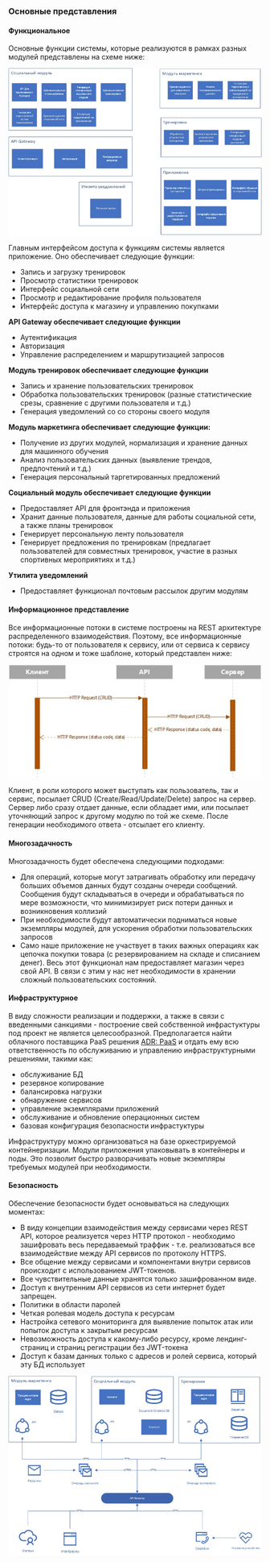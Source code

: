 ### Основные представления

 #### Функциональное

  Основные функции системы, которые реализуются в рамках разных модулей представлены на схеме ниже:

  ![Функциональное представление](../static/functional_view.jpeg)

 Главным интерфейсом доступа к функциям системы является приложение. Оно обеспечивает следующие функции:

 - Запись и загрузку тренировок
 - Просмотр статистики тренировок
 - Интерфейс социальной сети
 - Просмотр и редактирование профиля пользователя
 - Интерфейс доступа к магазину и управлению покупками

 **API Gateway обеспечивает следующие функции**

 - Аутентификация
 - Авторизация
 - Управление распределением и маршрутизацией запросов

 **Модуль тренировок обеспечивает следующие функции**

 - Запись и хранение пользовательских тренировок
 - Обработка пользовательских тренировок (разные статистические срезы, сравнение с другими пользователя и т.д.)
 - Генерация уведомлений со со стороны своего модуля

 **Модуль маркетинга обеспечивает следующие функции:**

 - Получение из других модулей, нормализация и хранение данных для машинного обучения 
 - Анализ пользовательских данных (выявление трендов, предпочтений и т.д.)
 - Генерация персональный таргетированных предложений

 **Социальный модуль обеспечивает следующие функции**

 - Предоставляет API для фронтэнда и приложения
 - Хранит данные пользователя, данные для работы социальной сети, а также планы тренировок
 - Генерирует персональную ленту пользователя
 - Генерирует предложения по тренировкам (предлагает пользователей для совместных тренировок, участие в разных спортивных мероприятиях и т.д.)

 **Утилита уведомлений**

 - Предоставляет функционал почтовым рассылок другим модулям


 #### Информационное представление

 Все информационные потоки в системе построены на REST архитектуре распределенного взаимодействия. Поэтому, все информационные потоки: будь-то от пользователя к сервису, или от сервиса к сервису строятся на одном и тоже шаблоне, который представлен ниже:

 ![Схема информационного представления](../static/informational_view.jpeg)

 Клиент, в роли которого может выступать как пользователь, так и сервис, посылает CRUD (Create/Read/Update/Delete) запрос на сервер. Сервер либо сразу отдает данные, если обладает ими, или посылает уточняющий запрос к другому модулю по той же схеме. После генерации необходимого ответа - отсылает его клиенту.


 #### Многозадачность

 Многозадачность будет обеспечена следующими подходами:

 - Для операций, которые могут затрагивать обработку или передачу больших объемов данных будут созданы очереди сообщений. Сообщения будут складываться в очереди и обрабатываться по мере возможности, что минимизирует риск потери данных и возникновения коллизий
 - При необходимости будут автоматически подниматься новые экземпляры модулей, для ускорения обработки пользовательских запросов
 - Само наше приложение не участвует в таких важных операциях как цепочка покупки товара (с резервированием на складе и списанием денег). Весь этот функционал нам предоставляет магазин через свой API. В связи с этим у нас нет необходимости в хранении сложный пользовательских состояний.


 #### Инфраструктурное

 В виду сложности реализации и поддержки, а также в связи с введенными санкциями - построение свей собственной инфрастуктуры под проект не является целесообразной.
 Предполагается найти облачного поставщика PaaS решения [ADR: PaaS](../ADR/paas.md) и отдать ему всю ответственность по обслуживанию и управлению инфраструктурными решениями, такими как:
 - обслуживание БД
 - резервное копирование
 - балансировка нагрузки
 - обнаружение сервисов
 - управление экземплярами приложений
 - обслуживание и обновление операционных систем
 - базовая конфигурация безопасности инфрастуктуры


 Инфраструктуру можно организоваться на базе оркестрируемой контейнеризации. Модули приложения упаковывать в контейнеры и поды. Это позволит быстро разворачивать новые экземпляры требуемых модулей при необходимости.


 #### Безопасность

 Обеспечение безопасности будет основываться на следующих моментах:

 - В виду концепции взаимодействия между сервисами через REST API, которое реализуется через HTTP протокол - необходимо зашифровать весь передаваемый траффик - т.е. реализоваться все взаимодействие между API сервисов по протоколу HTTPS.
 - Все общение между сервисами и компонентами внутри сервисов происходит с использованием JWT-токенов.
 - Все чувствительные данные хранятся только зашифрованном виде.
 - Доступ к внутренним API сервисов из сети интернет будет запрещен.
 - Политики в области паролей
 - Четкая ролевая модель доступа к ресурсам
 - Настройка сетевого мониторинга для выявление попыток атак или попыток доступа к закрытым ресурсам
 - Невозможность доступа к какому-либо ресурсу, кроме лендинг-страниц и страниц регистрации без JWT-токена
 - Доступ к базам данных только с адресов и ролей сервиса, который эту БД использует

 ![Безопасность](../static/security_view.jpeg)